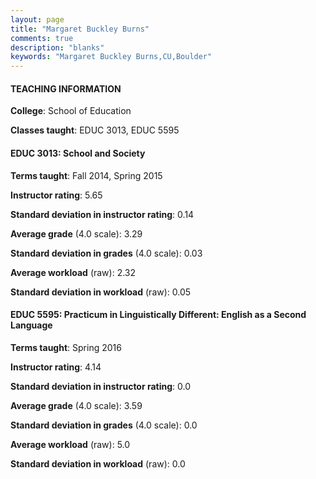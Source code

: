 ```yaml
---
layout: page
title: "Margaret Buckley Burns" 
comments: true
description: "blanks"
keywords: "Margaret Buckley Burns,CU,Boulder"
---
```

<head>
<script src="https://ajax.googleapis.com/ajax/libs/jquery/2.1.3/jquery.min.js"></script>
<script src="https://dl.dropboxusercontent.com/s/pc42nxpaw1ea4o9/highcharts.js?dl=0"></script>
<!-- <script src="../assets/js/highcharts.js"></script> -->
<style type="text/css">@font-face {
	font-family: "Bebas Neue";
	src: url(https://www.filehosting.org/file/details/544349/BebasNeue Regular.otf) format("opentype");
	}
	h1.Bebas { 
		font-family: "Bebas Neue", Verdana, Tahoma;
	}
</style>
</head>
	   
#### TEACHING INFORMATION

**College**: School of Education

**Classes taught**: EDUC 3013, EDUC 5595

#### EDUC 3013: School and Society

**Terms taught**: Fall 2014, Spring 2015

**Instructor rating**: 5.65

**Standard deviation in instructor rating**: 0.14

**Average grade** (4.0 scale): 3.29

**Standard deviation in grades** (4.0 scale): 0.03

**Average workload** (raw): 2.32

**Standard deviation in workload** (raw): 0.05

#### EDUC 5595: Practicum in Linguistically Different: English as a Second Language

**Terms taught**: Spring 2016

**Instructor rating**: 4.14

**Standard deviation in instructor rating**: 0.0

**Average grade** (4.0 scale): 3.59

**Standard deviation in grades** (4.0 scale): 0.0

**Average workload** (raw): 5.0

**Standard deviation in workload** (raw): 0.0

